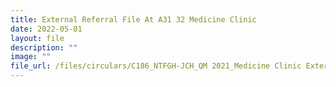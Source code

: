 ```yaml
---
title: External Referral File At A31 32 Medicine Clinic
date: 2022-05-01
layout: file
description: ""
image: ""
file_url: /files/circulars/C186_NTFGH-JCH_QM 2021_Medicine Clinic External Referral File.pdf
---
```

